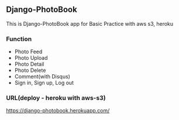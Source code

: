 ## Django-PhotoBook
This is Django-PhotoBook app for Basic Practice with aws s3, heroku

### Function
- Photo Feed
- Photo Upload
- Photo Detail
- Photo Delete
- Comment(with Disqus)
- Sign in, Sign up, Log out

### URL(deploy - heroku with aws-s3)
https://django-photobook.herokuapp.com/
